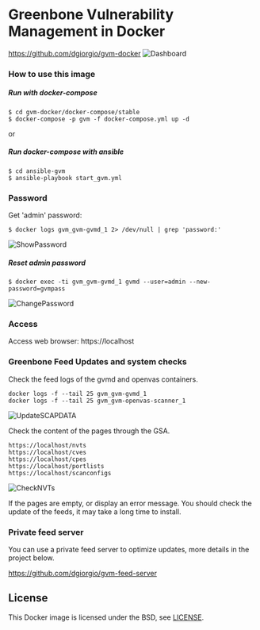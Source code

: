 # Greenbone Vulnerability Management in Docker
https://github.com/dgiorgio/gvm-docker
![Dashboard](https://github.com/dgiorgio/gvm-docker/raw/master/images/Dashboard.png)

### How to use this image
##### Run with docker-compose
```console
$ cd gvm-docker/docker-compose/stable
$ docker-compose -p gvm -f docker-compose.yml up -d
```
or
##### Run docker-compose with ansible
```console
$ cd ansible-gvm
$ ansible-playbook start_gvm.yml
```
### Password
Get 'admin' password:
```console
$ docker logs gvm_gvm-gvmd_1 2> /dev/null | grep 'password:'
```
![ShowPassword](https://github.com/dgiorgio/gvm-docker/raw/master/images/ShowPassword.png)
##### Reset admin password
```console
$ docker exec -ti gvm_gvm-gvmd_1 gvmd --user=admin --new-password=gvmpass
```
![ChangePassword](https://github.com/dgiorgio/gvm-docker/raw/master/images/ChangePassword.png)

### Access
Access web browser: https://localhost

### Greenbone Feed Updates and system checks
Check the feed logs of the gvmd and openvas containers.
```console
docker logs -f --tail 25 gvm_gvm-gvmd_1
docker logs -f --tail 25 gvm_gvm-openvas-scanner_1
```
![UpdateSCAPDATA](https://github.com/dgiorgio/gvm-docker/raw/master/images/UpdateSCAPDATA.png)

Check the content of the pages through the GSA.
```console
https://localhost/nvts
https://localhost/cves
https://localhost/cpes
https://localhost/portlists
https://localhost/scanconfigs
```
![CheckNVTs](https://github.com/dgiorgio/gvm-docker/raw/master/images/CheckNVTs.png)

If the pages are empty, or display an error message.
You should check the update of the feeds, it may take a long time to install.

### Private feed server
You can use a private feed server to optimize updates, more details in the project below.

https://github.com/dgiorgio/gvm-feed-server

## License

This Docker image is licensed under the BSD, see [LICENSE](LICENSE.md).
